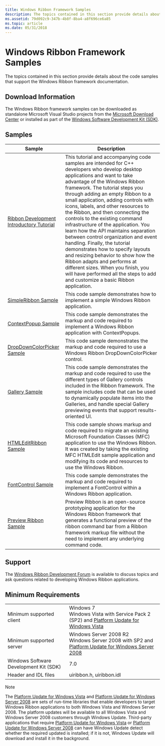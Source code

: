 ```yaml
---
title: Windows Ribbon Framework Samples
description: The topics contained in this section provide details about the code samples that support the Windows Ribbon framework documentation.
ms.assetid: 79d092c9-347b-4b8f-8ba4-a8f696ce6a85
ms.topic: article
ms.date: 05/31/2018
---
```


# Windows Ribbon Framework Samples

The topics contained in this section provide details about the code samples that support the Windows Ribbon framework documentation.

## Download Information

The Windows Ribbon framework samples can be downloaded as standalone Microsoft Visual Studio projects from the [Microsoft Download Center](https://go.microsoft.com/fwlink/p/?linkid=147893) or installed as part of the [Windows Software Development Kit (SDK)](https://go.microsoft.com/fwlink/p/?linkid=147890).

## Samples



| Sample                                                                               | Description                                                                                                                                                                                                                                                                                                                                                                                                                                                                                                                                                                                                                                                                                                                                                                             |
|--------------------------------------------------------------------------------------|-----------------------------------------------------------------------------------------------------------------------------------------------------------------------------------------------------------------------------------------------------------------------------------------------------------------------------------------------------------------------------------------------------------------------------------------------------------------------------------------------------------------------------------------------------------------------------------------------------------------------------------------------------------------------------------------------------------------------------------------------------------------------------------------|
| [Ribbon Development Introductory Tutorial](windowsribbon-hol.md)<br/>         | This tutorial and accompanying code samples are intended for C++ developers who develop desktop applications and want to take advantage of the Windows Ribbon framework. The tutorial steps you through adding an empty Ribbon to a small application, adding controls with icons, labels, and other resources to the Ribbon, and then connecting the controls to the existing command infrastructure of the application. You learn how the API maintains separation between control organization and event handling. Finally, the tutorial demonstrates how to specify layouts and resizing behavior to show how the Ribbon adapts and performs at different sizes. When you finish, you will have performed all the steps to add and customize a basic Ribbon application.<br/> |
| [SimpleRibbon Sample](windowsribbon-sample1.md)<br/>                          | This code sample demonstrates how to implement a simple Windows Ribbon application.<br/>                                                                                                                                                                                                                                                                                                                                                                                                                                                                                                                                                                                                                                                                                          |
| [ContextPopup Sample](windowsribbon-contextpopupsample.md)<br/>               | This code sample demonstrates the markup and code required to implement a Windows Ribbon application with ContextPopups. <br/>                                                                                                                                                                                                                                                                                                                                                                                                                                                                                                                                                                                                                                                    |
| [DropDownColorPicker Sample](windowsribbon-dropdowncolorpickersample.md)<br/> | This code sample demonstrates the markup and code required to use a Windows Ribbon DropDownColorPicker control. <br/>                                                                                                                                                                                                                                                                                                                                                                                                                                                                                                                                                                                                                                                             |
| [Gallery Sample](windowsribbon-gallerysample.md)<br/>                         | This code sample demonstrates the markup and code required to use the different types of Gallery controls included in the Ribbon framework. The sample includes code that can be used to dynamically populate items into the Galleries, and handle special Gallery previewing events that support results-oriented UI. <br/>                                                                                                                                                                                                                                                                                                                                                                                                                                                      |
| [HTMLEditRibbon Sample](windowsribbon-htmleditribbonsample.md)<br/>           | This code sample shows markup and code required to migrate an existing Microsoft Foundation Classes (MFC) application to use the Windows Ribbon. It was created by taking the existing MFC HTMLEdit sample application and modifying its code and resources to use the Windows Ribbon. <br/>                                                                                                                                                                                                                                                                                                                                                                                                                                                                                      |
| [FontControl Sample](windowsribbon-fontcontrolsample.md)<br/>                 | This code sample demonstrates the markup and code required to implement a FontControl within a Windows Ribbon application. <br/>                                                                                                                                                                                                                                                                                                                                                                                                                                                                                                                                                                                                                                                  |
| [Preview Ribbon Sample](windowsribbon-previewribbon.md)<br/>                  | Preview Ribbon is an open-source prototyping application for the Windows Ribbon framework that generates a functional preview of the ribbon command bar from a Ribbon framework markup file without the need to implement any underlying command code. <br/>                                                                                                                                                                                                                                                                                                                                                                                                                                                                                                                      |



 

## Support

The [Windows Ribbon Development Forum](https://go.microsoft.com/fwlink/p/?linkid=156613) is available to discuss topics and ask questions related to developing Windows Ribbon applications.

## Minimum Requirements



|                                        |                                                                                                                                                                          |
|----------------------------------------|--------------------------------------------------------------------------------------------------------------------------------------------------------------------------|
| Minimum supported client               | Windows 7<br/> Windows Vista with Service Pack 2 (SP2) and [Platform Update for Windows Vista](https://go.microsoft.com/fwlink/p/?linkid=166272)<br/>         |
| Minimum supported server               | Windows Server 2008 R2<br/> Windows Server 2008 with SP2 and [Platform Update for Windows Server 2008](https://go.microsoft.com/fwlink/p/?linkid=166272)<br/> |
| Windows Software Development Kit (SDK) | 7.0                                                                                                                                                                      |
| Header and IDL files                   | uiribbon.h, uiribbon.idl                                                                                                                                                 |



 

> [!Note]  
> The [Platform Update for Windows Vista](https://go.microsoft.com/fwlink/p/?linkid=166272) and [Platform Update for Windows Server 2008](https://go.microsoft.com/fwlink/p/?linkid=166272) are sets of run-time libraries that enable developers to target Windows Ribbon applications to both Windows Vista and Windows Server 2008. The platform updates will be available to all Windows Vista and Windows Server 2008 customers through Windows Update. Third-party applications that require [Platform Update for Windows Vista](https://go.microsoft.com/fwlink/p/?linkid=166272) or [Platform Update for Windows Server 2008](https://go.microsoft.com/fwlink/p/?linkid=166272) can have Windows Update detect whether the required updated is installed; if it is not, Windows Update will download and install it in the background.

 

 

 





